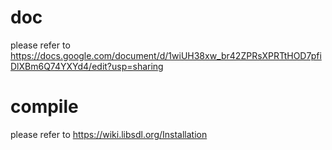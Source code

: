 # doc
please refer to https://docs.google.com/document/d/1wiUH38xw_br42ZPRsXPRTtHOD7pfiDlXBm6Q74YXYd4/edit?usp=sharing
# compile
please refer to https://wiki.libsdl.org/Installation
